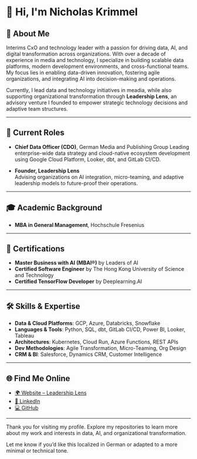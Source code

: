 # 👋 Hi, I'm Nicholas Krimmel

## 🚀 About Me

Interims CxO and technology leader with a passion for driving data, AI, and digital transformation across organizations. With over a decade of experience in media and technology, I specialize in building scalable data platforms, modern development environments, and cross-functional teams. My focus lies in enabling data-driven innovation, fostering agile organizations, and integrating AI into decision-making and operations.

Currently, I lead data and technology initiatives in meadia, while also supporting organizational transformation through **Leadership Lens**, an advisory venture I founded to empower strategic technology decisions and adaptive team structures.

---

## 🧠 Current Roles

- **Chief Data Officer (CDO)**, German Media and Publishing Group 
  Leading enterprise-wide data strategy and cloud-native ecosystem development using Google Cloud Platform, Looker, dbt, and GitLab CI/CD.

- **Founder, Leadership Lens**  
  Advising organizations on AI integration, micro-teaming, and adaptive leadership models to future-proof their operations.

---

## 🎓 Academic Background

- **MBA in General Management**, Hochschule Fresenius

---

## 📜 Certifications

- **Master Business with AI (MBAI®)** by Leaders of AI
- **Certified Software Engineer** by The Hong Kong University of Science and Technology
- **Certified TensorFlow Developer** by Deeplearning.AI

---

## 🛠️ Skills & Expertise

- **Data & Cloud Platforms**: GCP, Azure, Databricks, Snowflake  
- **Languages & Tools**: Python, SQL, dbt, GitLab CI/CD, Power BI, Looker, Tableau  
- **Architectures**: Kubernetes, Cloud Run, Azure Functions, REST APIs  
- **Dev Methodologies**: Agile Transformation, Micro-Teaming, Org Design  
- **CRM & BI**: Salesforce, Dynamics CRM, Customer Intelligence

---

## 🌐 Find Me Online

- [🌍 Website – Leadership Lens](https://www.leadershiplens.de/)
- [🔗 LinkedIn](https://www.linkedin.com/in/nicholas-krimmel-6156a3b8/)
- [💻 GitHub](https://github.com/nkrimmel)

---

Thank you for visiting my profile. Explore my repositories to learn more about my work and interests in data, AI, and organizational transformation.

Let me know if you’d like this localized in German or adapted to a more minimal or technical tone.
